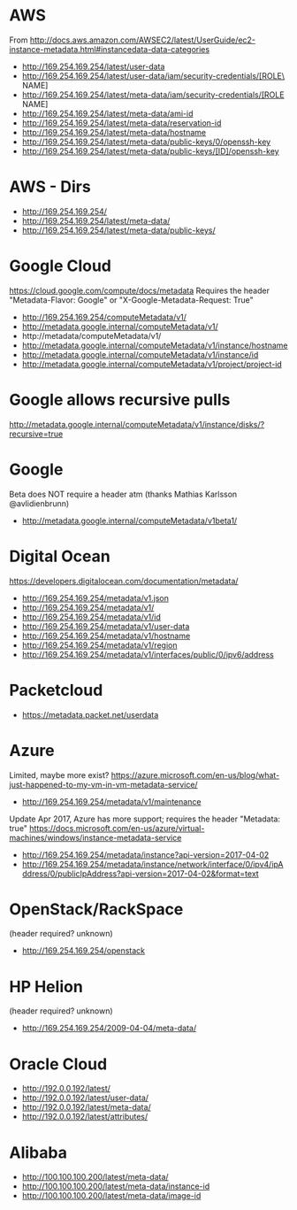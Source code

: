 # AWS
From http://docs.aws.amazon.com/AWSEC2/latest/UserGuide/ec2-instance-metadata.html#instancedata-data-categories

- http://169.254.169.254/latest/user-data
- http://169.254.169.254/latest/user-data/iam/security-credentials/[ROLE\ NAME]
- http://169.254.169.254/latest/meta-data/iam/security-credentials/[ROLE NAME]
- http://169.254.169.254/latest/meta-data/ami-id
- http://169.254.169.254/latest/meta-data/reservation-id
- http://169.254.169.254/latest/meta-data/hostname
- http://169.254.169.254/latest/meta-data/public-keys/0/openssh-key
- http://169.254.169.254/latest/meta-data/public-keys/[ID]/openssh-key

# AWS - Dirs 

- http://169.254.169.254/
- http://169.254.169.254/latest/meta-data/
- http://169.254.169.254/latest/meta-data/public-keys/

# Google Cloud
https://cloud.google.com/compute/docs/metadata
Requires the header "Metadata-Flavor: Google" or "X-Google-Metadata-Request: True"

- http://169.254.169.254/computeMetadata/v1/
- http://metadata.google.internal/computeMetadata/v1/
- http://metadata/computeMetadata/v1/
- http://metadata.google.internal/computeMetadata/v1/instance/hostname
- http://metadata.google.internal/computeMetadata/v1/instance/id
- http://metadata.google.internal/computeMetadata/v1/project/project-id

# Google allows recursive pulls 
http://metadata.google.internal/computeMetadata/v1/instance/disks/?recursive=true

# Google
Beta does NOT require a header atm (thanks Mathias Karlsson @avlidienbrunn)

- http://metadata.google.internal/computeMetadata/v1beta1/

# Digital Ocean
https://developers.digitalocean.com/documentation/metadata/

- http://169.254.169.254/metadata/v1.json
- http://169.254.169.254/metadata/v1/ 
- http://169.254.169.254/metadata/v1/id
- http://169.254.169.254/metadata/v1/user-data
- http://169.254.169.254/metadata/v1/hostname
- http://169.254.169.254/metadata/v1/region
- http://169.254.169.254/metadata/v1/interfaces/public/0/ipv6/address

# Packetcloud

- https://metadata.packet.net/userdata

# Azure
Limited, maybe more exist?
https://azure.microsoft.com/en-us/blog/what-just-happened-to-my-vm-in-vm-metadata-service/

- http://169.254.169.254/metadata/v1/maintenance

Update Apr 2017, Azure has more support; requires the header "Metadata: true"
https://docs.microsoft.com/en-us/azure/virtual-machines/windows/instance-metadata-service

- http://169.254.169.254/metadata/instance?api-version=2017-04-02
- http://169.254.169.254/metadata/instance/network/interface/0/ipv4/ipAddress/0/publicIpAddress?api-version=2017-04-02&format=text

# OpenStack/RackSpace 
(header required? unknown)

- http://169.254.169.254/openstack

# HP Helion 
(header required? unknown)

- http://169.254.169.254/2009-04-04/meta-data/ 

# Oracle Cloud

- http://192.0.0.192/latest/
- http://192.0.0.192/latest/user-data/
- http://192.0.0.192/latest/meta-data/
- http://192.0.0.192/latest/attributes/

# Alibaba

- http://100.100.100.200/latest/meta-data/
- http://100.100.100.200/latest/meta-data/instance-id
- http://100.100.100.200/latest/meta-data/image-id
